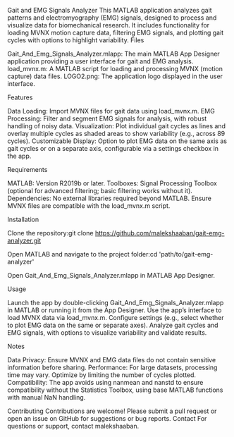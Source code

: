 Gait and EMG Signals Analyzer
This MATLAB application analyzes gait patterns and electromyography (EMG) signals, designed to process and visualize data for biomechanical research. It includes functionality for loading MVNX motion capture data, filtering EMG signals, and plotting gait cycles with options to highlight variability.
Files

Gait_And_Emg_Signals_Analyzer.mlapp: The main MATLAB App Designer application providing a user interface for gait and EMG analysis.
load_mvnx.m: A MATLAB script for loading and processing MVNX (motion capture) data files.
LOGO2.png: The application logo displayed in the user interface.

Features

Data Loading: Import MVNX files for gait data using load_mvnx.m.
EMG Processing: Filter and segment EMG signals for analysis, with robust handling of noisy data.
Visualization: Plot individual gait cycles as lines and overlay multiple cycles as shaded areas to show variability (e.g., across 89 cycles).
Customizable Display: Option to plot EMG data on the same axis as gait cycles or on a separate axis, configurable via a settings checkbox in the app.

Requirements

MATLAB: Version R2019b or later.
Toolboxes: Signal Processing Toolbox (optional for advanced filtering; basic filtering works without it).
Dependencies: No external libraries required beyond MATLAB. Ensure MVNX files are compatible with the load_mvnx.m script.

Installation

Clone the repository:git clone https://github.com/malekshaaban/gait-emg-analyzer.git


Open MATLAB and navigate to the project folder:cd 'path/to/gait-emg-analyzer'


Open Gait_And_Emg_Signals_Analyzer.mlapp in MATLAB App Designer.

Usage

Launch the app by double-clicking Gait_And_Emg_Signals_Analyzer.mlapp in MATLAB or running it from the App Designer.
Use the app’s interface to load MVNX data via load_mvnx.m.
Configure settings (e.g., select whether to plot EMG data on the same or separate axes).
Analyze gait cycles and EMG signals, with options to visualize variability and validate results.


Notes

Data Privacy: Ensure MVNX and EMG data files do not contain sensitive information before sharing.
Performance: For large datasets, processing time may vary. Optimize by limiting the number of cycles plotted.
Compatibility: The app avoids using nanmean and nanstd to ensure compatibility without the Statistics Toolbox, using base MATLAB functions with manual NaN handling.


Contributing
Contributions are welcome! Please submit a pull request or open an issue on GitHub for suggestions or bug reports.
Contact
For questions or support, contact malekshaaban.
